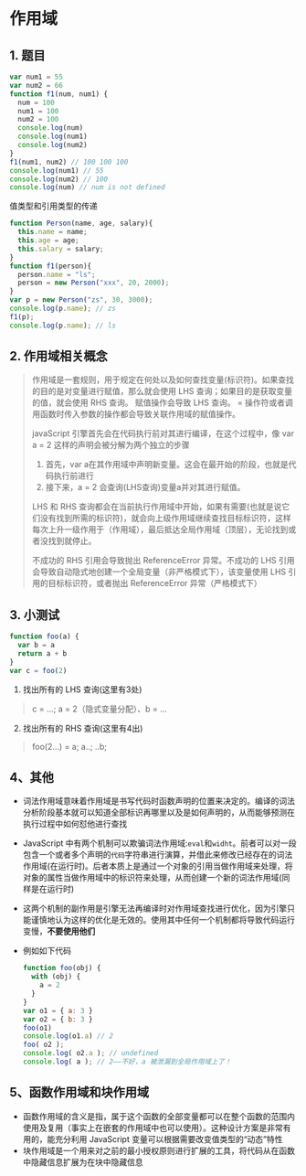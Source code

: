 # 作用域

## 1. 题目

```javascript
var num1 = 55
var num2 = 66
function f1(num, num1) {
  num = 100
  num1 = 100
  num2 = 100
  console.log(num)
  console.log(num1)
  console.log(num2)
}
f1(num1, num2) // 100 100 100
console.log(num1) // 55
console.log(num2) // 100
console.log(num) // num is not defined
```
值类型和引用类型的传递
```js
function Person(name, age, salary){
  this.name = name;
  this.age = age;
  this.salary = salary;
}
function f1(person){
  person.name = "ls";
  person = new Person("xxx", 20, 2000);
}
var p = new Person("zs", 30, 3000);
console.log(p.name); // zs
f1(p);
console.log(p.name); // ls
```
## 2. 作用域相关概念

> 作用域是一套规则，用于规定在何处以及如何查找变量(标识符)。如果查找的目的是对变量进行赋值，那么就会使用 LHS 查询；如果目的是获取变量的值，就会使用 RHS 查询。
> 赋值操作会导致 LHS 查询。 = 操作符或者调用函数时传入参数的操作都会导致关联作用域的赋值操作。
>
> javaScript 引擎首先会在代码执行前对其进行编译，在这个过程中，像 var a = 2 这样的声明会被分解为两个独立的步骤
>
> 1. 首先，var a在其作用域中声明新变量。这会在最开始的阶段，也就是代码执行前进行
> 2. 接下来，a = 2 会查询(LHS查询)变量a并对其进行赋值。
>
> LHS 和 RHS 查询都会在当前执行作用域中开始，如果有需要(也就是说它们没有找到所需的标识符)，就会向上级作用域继续查找目标标识符，这样每次上升一级作用于（作用域），最后抵达全局作用域（顶层），无论找到或者没找到就停止。
>
> 不成功的 RHS 引用会导致抛出 ReferenceError 异常。不成功的 LHS 引用会导致自动隐式地创建一个全局变量（非严格模式下），该变量使用 LHS 引用的目标标识符，或者抛出 ReferenceError 异常（严格模式下）

## 3. 小测试

```javascript
function foo(a) {
  var b = a
  return a + b
}
var c = foo(2)
```

1. 找出所有的 LHS 查询(这里有3处)

> c = ...; a = 2（隐式变量分配）、b = ...

2. 找出所有的 RHS 查询(这里有4出)

> foo(2...) = a; a..; ..b;

## 4、其他

* 词法作用域意味着作用域是书写代码时函数声明的位置来决定的。编译的词法分析阶段基本就可以知道全部标识再哪里以及是如何声明的，从而能够预测在执行过程中如何怼他进行查找

* JavaScript 中有两个机制可以欺骗词法作用域:`eval`和`widht`。前者可以对一段包含一个或者多个声明的`代码`字符串进行演算，并借此来修改已经存在的词法作用域(在运行时)。后者本质上是通过一个对象的引用当做作用域来处理，将对象的属性当做作用域中的标识符来处理，从而创建一个新的词法作用域(同样是在运行时)

* 这两个机制的副作用是引擎无法再编译时对作用域查找进行优化，因为引擎只能谨慎地认为这样的优化是无效的。使用其中任何一个机制都将导致代码运行变慢，**不要使用他们**

* 例如如下代码

  ```javascript
  function foo(obj) {
    with (obj) {
      a = 2
    }
  }
  var o1 = { a: 3 }
  var o2 = { b: 3 }
  foo(o1)
  console.log(o1.a) // 2 
  foo( o2 ); 
  console.log( o2.a ); // undefined 
  console.log( a ); // 2——不好，a 被泄漏到全局作用域上了！
  ```

## 5、函数作用域和块作用域

* 函数作用域的含义是指，属于这个函数的全部变量都可以在整个函数的范围内使用及复用（事实上在嵌套的作用域中也可以使用）。这种设计方案是非常有用的，能充分利用 JavaScript 变量可以根据需要改变值类型的“动态”特性
* 块作用域是一个用来对之前的最小授权原则进行扩展的工具，将代码从在函数中隐藏信息扩展为在块中隐藏信息
